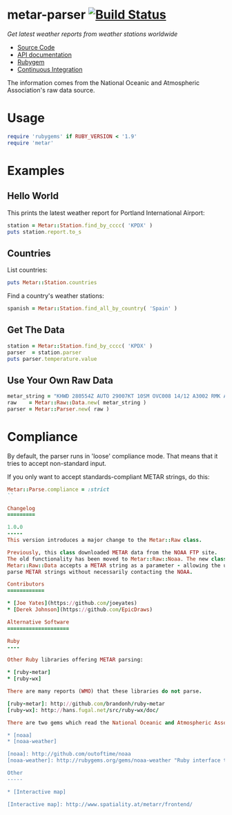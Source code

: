 metar-parser [![Build Status](https://secure.travis-ci.org/joeyates/metar-parser.png)][Continuous Integration]
============

*Get latest weather reports from weather stations worldwide*

  * [Source Code]
  * [API documentation]
  * [Rubygem]
  * [Continuous Integration]

[Source Code]: https://github.com/joeyates/metar-parser "Source code at GitHub"
[API documentation]: http://rubydoc.info/gems/metar-parser/frames "RDoc API Documentation at Rubydoc.info"
[Rubygem]: http://rubygems.org/gems/metar-parser "Ruby gem at rubygems.org"
[Continuous Integration]: http://travis-ci.org/joeyates/metar-parser "Build status by Travis-CI"

The information comes from the National Oceanic and Atmospheric Association's raw data source.

Usage
=====

```ruby
require 'rubygems' if RUBY_VERSION < '1.9'
require 'metar'
```

Examples
========

Hello World
-----------

This prints the latest weather report for Portland International Airport:

```ruby
station = Metar::Station.find_by_cccc( 'KPDX' )
puts station.report.to_s
```

Countries
---------

List countries:

```ruby
puts Metar::Station.countries
```

Find a country's weather stations:

```ruby
spanish = Metar::Station.find_all_by_country( 'Spain' )
```

Get The Data
------------
```ruby
station = Metar::Station.find_by_cccc( 'KPDX' )
parser  = station.parser
puts parser.temperature.value
```

Use Your Own Raw Data
---------------------
```ruby
metar_string = "KHWD 280554Z AUTO 29007KT 10SM OVC008 14/12 A3002 RMK AO2 SLP176 T01390117 10211\n"
raw    = Metar::Raw::Data.new( metar_string )
parser = Metar::Parser.new( raw )
```

Compliance
==========

By default, the parser runs in 'loose' compliance mode. That means that it tries to
accept non-standard input.

If you only want to accept standards-compliant METAR strings, do this:

```ruby
Metar::Parse.compliance = :strict
``

Changelog
=========

1.0.0
-----
This version introduces a major change to the Metar::Raw class.

Previously, this class downloaded METAR data from the NOAA FTP site.
The old functionality has been moved to Metar::Raw::Noaa. The new class,
Metar::Raw::Data accepts a METAR string as a parameter - allowing the user to
parse METAR strings without necessarily contacting the NOAA.

Contributors
============

* [Joe Yates](https://github.com/joeyates)
* [Derek Johnson](https://github.com/EpicDraws)

Alternative Software
====================

Ruby
----

Other Ruby libraries offering METAR parsing:

* [ruby-metar]
* [ruby-wx]

There are many reports (WMO) that these libraries do not parse.

[ruby-metar]: http://github.com/brandonh/ruby-metar
[ruby-wx]: http://hans.fugal.net/src/ruby-wx/doc/

There are two gems which read the National Oceanic and Atmospheric Association's XML weather data feeds:

* [noaa]
* [noaa-weather]

[noaa]: http://github.com/outoftime/noaa
[noaa-weather]: http://rubygems.org/gems/noaa-weather "Ruby interface to NOAA SOAP interface"

Other
-----

* [Interactive map]

[Interactive map]: http://www.spatiality.at/metarr/frontend/

